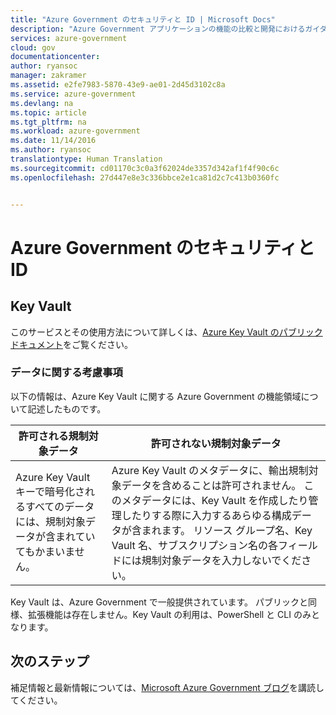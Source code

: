 ```yaml
---
title: "Azure Government のセキュリティと ID | Microsoft Docs"
description: "Azure Government アプリケーションの機能の比較と開発におけるガイダンスを示します。"
services: azure-government
cloud: gov
documentationcenter: 
author: ryansoc
manager: zakramer
ms.assetid: e2fe7983-5870-43e9-ae01-2d45d3102c8a
ms.service: azure-government
ms.devlang: na
ms.topic: article
ms.tgt_pltfrm: na
ms.workload: azure-government
ms.date: 11/14/2016
ms.author: ryansoc
translationtype: Human Translation
ms.sourcegitcommit: cd01170c3c0a3f62024de3357d342af1f4f90c6c
ms.openlocfilehash: 27d447e8e3c336bbce2e1ca81d2c7c413b0360fc


---
```

# <a name="azure-government-security--identity"></a>Azure Government のセキュリティと ID
## <a name="key-vault"></a>Key Vault
このサービスとその使用方法について詳しくは、[Azure Key Vault のパブリック ドキュメント](../key-vault/index.md)をご覧ください。

### <a name="data-considerations"></a>データに関する考慮事項
以下の情報は、Azure Key Vault に関する Azure Government の機能領域について記述したものです。

| 許可される規制対象データ | 許可されない規制対象データ |
| --- | --- |
| Azure Key Vault キーで暗号化されるすべてのデータには、規制対象データが含まれていてもかまいません。 |Azure Key Vault のメタデータに、輸出規制対象データを含めることは許可されません。 このメタデータには、Key Vault を作成したり管理したりする際に入力するあらゆる構成データが含まれます。  リソース グループ名、Key Vault 名、サブスクリプション名の各フィールドには規制対象データを入力しないでください。 |

Key Vault は、Azure Government で一般提供されています。 パブリックと同様、拡張機能は存在しません。Key Vault の利用は、PowerShell と CLI のみとなります。

## <a name="next-steps"></a>次のステップ
補足情報と最新情報については、<a href="https://blogs.msdn.microsoft.com/azuregov/">Microsoft Azure Government ブログ</a>を講読してください。




<!--HONumber=Nov16_HO3-->


